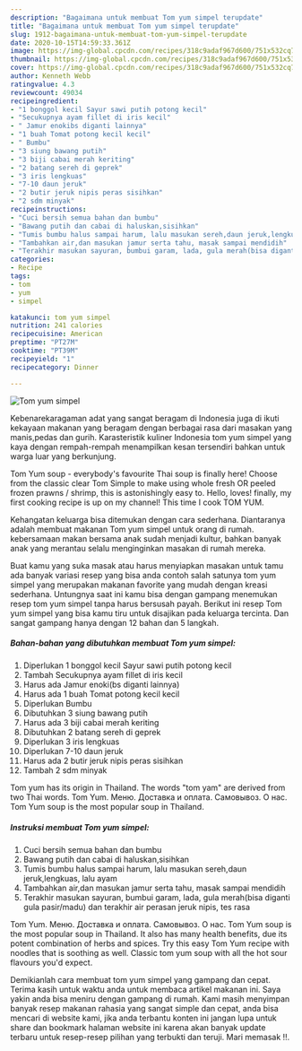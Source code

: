 ```yaml
---
description: "Bagaimana untuk membuat Tom yum simpel terupdate"
title: "Bagaimana untuk membuat Tom yum simpel terupdate"
slug: 1912-bagaimana-untuk-membuat-tom-yum-simpel-terupdate
date: 2020-10-15T14:59:33.361Z
image: https://img-global.cpcdn.com/recipes/318c9adaf967d600/751x532cq70/tom-yum-simpel-foto-resep-utama.jpg
thumbnail: https://img-global.cpcdn.com/recipes/318c9adaf967d600/751x532cq70/tom-yum-simpel-foto-resep-utama.jpg
cover: https://img-global.cpcdn.com/recipes/318c9adaf967d600/751x532cq70/tom-yum-simpel-foto-resep-utama.jpg
author: Kenneth Webb
ratingvalue: 4.3
reviewcount: 49034
recipeingredient:
- "1 bonggol kecil Sayur sawi putih potong kecil"
- "Secukupnya ayam fillet di iris kecil"
- " Jamur enokibs diganti lainnya"
- "1 buah Tomat potong kecil kecil"
- " Bumbu"
- "3 siung bawang putih"
- "3 biji cabai merah keriting"
- "2 batang sereh di geprek"
- "3 iris lengkuas"
- "7-10 daun jeruk"
- "2 butir jeruk nipis peras sisihkan"
- "2 sdm minyak"
recipeinstructions:
- "Cuci bersih semua bahan dan bumbu"
- "Bawang putih dan cabai di haluskan,sisihkan"
- "Tumis bumbu halus sampai harum, lalu masukan sereh,daun jeruk,lengkuas, lalu ayam"
- "Tambahkan air,dan masukan jamur serta tahu, masak sampai mendidih"
- "Terakhir masukan sayuran, bumbui garam, lada, gula merah(bisa diganti gula pasir/madu) dan terakhir air perasan jeruk nipis, tes rasa"
categories:
- Recipe
tags:
- tom
- yum
- simpel

katakunci: tom yum simpel 
nutrition: 241 calories
recipecuisine: American
preptime: "PT27M"
cooktime: "PT39M"
recipeyield: "1"
recipecategory: Dinner

---
```



![Tom yum simpel](https://img-global.cpcdn.com/recipes/318c9adaf967d600/751x532cq70/tom-yum-simpel-foto-resep-utama.jpg)

Kebenarekaragaman adat yang sangat beragam di Indonesia juga di ikuti kekayaan makanan yang beragam dengan berbagai rasa dari masakan yang manis,pedas dan gurih. Karasteristik kuliner Indonesia tom yum simpel yang kaya dengan rempah-rempah menampilkan kesan tersendiri bahkan untuk warga luar yang berkunjung.


Tom Yum soup - everybody&#39;s favourite Thai soup is finally here! Choose from the classic clear Tom Simple to make using whole fresh OR peeled frozen prawns / shrimp, this is astonishingly easy to. Hello, loves! finally, my first cooking recipe is up on my channel! This time I cook TOM YUM.

Kehangatan keluarga bisa ditemukan dengan cara sederhana. Diantaranya adalah membuat makanan Tom yum simpel untuk orang di rumah. kebersamaan makan bersama anak sudah menjadi kultur, bahkan banyak anak yang merantau selalu menginginkan masakan di rumah mereka.

Buat kamu yang suka masak atau harus menyiapkan masakan untuk tamu ada banyak variasi resep yang bisa anda contoh salah satunya tom yum simpel yang merupakan makanan favorite yang mudah dengan kreasi sederhana. Untungnya saat ini kamu bisa dengan gampang menemukan resep tom yum simpel tanpa harus bersusah payah.
Berikut ini resep Tom yum simpel yang bisa kamu tiru untuk disajikan pada keluarga tercinta. Dan sangat gampang hanya dengan 12 bahan dan 5 langkah.


<!--inarticleads1-->

##### Bahan-bahan yang dibutuhkan membuat Tom yum simpel:

1. Diperlukan 1 bonggol kecil Sayur sawi putih potong kecil
1. Tambah Secukupnya ayam fillet di iris kecil
1. Harus ada  Jamur enoki(bs diganti lainnya)
1. Harus ada 1 buah Tomat potong kecil kecil
1. Diperlukan  Bumbu
1. Dibutuhkan 3 siung bawang putih
1. Harus ada 3 biji cabai merah keriting
1. Dibutuhkan 2 batang sereh di geprek
1. Diperlukan 3 iris lengkuas
1. Diperlukan 7-10 daun jeruk
1. Harus ada 2 butir jeruk nipis peras sisihkan
1. Tambah 2 sdm minyak


Tom yum has its origin in Thailand. The words &#34;tom yam&#34; are derived from two Thai words. Tom Yum. Меню. Доставка и оплата. Самовывоз. О нас. Tom Yum soup is the most popular soup in Thailand. 

<!--inarticleads2-->

##### Instruksi membuat  Tom yum simpel:

1. Cuci bersih semua bahan dan bumbu
1. Bawang putih dan cabai di haluskan,sisihkan
1. Tumis bumbu halus sampai harum, lalu masukan sereh,daun jeruk,lengkuas, lalu ayam
1. Tambahkan air,dan masukan jamur serta tahu, masak sampai mendidih
1. Terakhir masukan sayuran, bumbui garam, lada, gula merah(bisa diganti gula pasir/madu) dan terakhir air perasan jeruk nipis, tes rasa


Tom Yum. Меню. Доставка и оплата. Самовывоз. О нас. Tom Yum soup is the most popular soup in Thailand. It also has many health benefits, due its potent combination of herbs and spices. Try this easy Tom Yum recipe with noodles that is soothing as well. Classic tom yum soup with all the hot sour flavours you&#39;d expect. 

Demikianlah cara membuat tom yum simpel yang gampang dan cepat. Terima kasih untuk waktu anda untuk membaca artikel makanan ini. Saya yakin anda bisa meniru dengan gampang di rumah. Kami masih menyimpan banyak resep makanan rahasia yang sangat simple dan cepat, anda bisa mencari di website kami, jika anda terbantu konten ini jangan lupa untuk share dan bookmark halaman website ini karena akan banyak update terbaru untuk resep-resep pilihan yang terbukti dan teruji. Mari memasak !!. 

